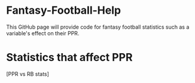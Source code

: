# Fantasy-Football-Help
This GitHub page will provide code for fantasy football statistics such as a variable's effect on their PPR.

# Statistics that affect PPR
[PPR vs RB stats]
